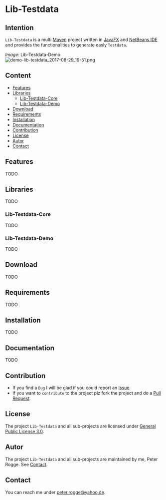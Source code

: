 Lib-Testdata
===



Intention
---

`Lib-Testdata` is a multi [Maven] project written in [JavaFX] and [NetBeans IDE] 
and provides the functionalities to generate easly `Testdata`. 

_Image:_ Lib-Testdata-Demo  
![demo-lib-testdata_2017-08-29_19-51.png][demo-lib-testdata_2017-08-29_19-51]



Content
---

* [Features](#Features)
* [Libraries](#Libraries)
    - [Lib-Testdata-Core](#LiTeCo)
    - [Lib-Testdata-Demo](#LiTeDe)
* [Download](#Download)
* [Requirements](#Requirements)
* [Installation](#Installation)
* [Documentation](#Documentation)
* [Contribution](#Contribution)
* [License](#License)
* [Autor](#Autor)
* [Contact](#Contact)



Features<a name="Features" />
---

TODO



Libraries<a name="Libraries" />
---

TODO


### Lib-Testdata-Core<a name="LiTeCo" />

TODO


### Lib-Testdata-Demo<a name="LiTeDe" />

TODO



Download<a name="Download" />
---

TODO



Requirements<a name="Requirements" />
---

TODO



Installation<a name="Installation" />
---

TODO



Documentation<a name="Documentation" />
---

TODO



Contribution<a name="Contribution" />
---

* If you find a `Bug` I will be glad if you could report an [Issue].
* If you want to `contribute` to the project plz fork the project and do a [Pull Request].



License<a name="License" />
---

The project `Lib-Testdata` and all sub-projects are licensed under [General Public License 3.0].



Autor<a name="Autor" />
---

The project `Lib-Testdata` and all sub-projects are maintained by me, Peter Rogge. See [Contact](#Contact).



Contact<a name="Contact" />
---

You can reach me under <peter.rogge@yahoo.de>.



[//]: # (Images)
[demo-lib-testdata_2017-08-29_19-51]:https://user-images.githubusercontent.com/8161815/29841641-82c58dda-8d06-11e7-886a-7105e0c4b5f0.png



[//]: # (Links)
[General Public License 3.0]:http://www.gnu.org/licenses/gpl-3.0.en.html
[Issue]:https://github.com/Naoghuman/lib-testdata/issues
[JavaFX]:http://docs.oracle.com/javase/8/javase-clienttechnologies.htm
[Maven]:http://maven.apache.org/
[NetBeans IDE]:https://netbeans.org/
[Pull Request]:https://help.github.com/articles/using-pull-requests
